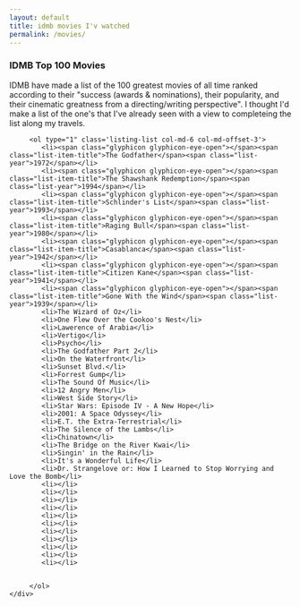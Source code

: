 ```yaml
---
layout: default
title: idmb movies I'v watched
permalink: /movies/
---
```

<div class="row">
	<div class="col-md-10 col-md-offset-1">
		<h3 class="list-heading">IDMB Top 100 Movies</h3>
		IDMB have made a list of the 100 greatest movies of all time ranked according to their "success (awards & nominations), their popularity, and their cinematic greatness from a
		 directing/writing perspective". I thought I'd make a list of the one's that I've already seen with a view to completeing the list along my travels.

		 <ol type="1" class='listing-list col-md-6 col-md-offset-3'>
		 	<li><span class="glyphicon glyphicon-eye-open"></span><span class="list-item-title">The Godfather</span><span class="list-year">1972</span></li>
		 	<li><span class="glyphicon glyphicon-eye-open"></span><span class="list-item-title">The Shawshank Redemption</span><span class="list-year">1994</span></li>
		 	<li><span class="glyphicon glyphicon-eye-open"></span><span class="list-item-title">Schlinder's List</span><span class="list-year">1993</span></li>
		 	<li><span class="glyphicon glyphicon-eye-open"></span><span class="list-item-title">Raging Bull</span><span class="list-year">1980</span></li>
		 	<li><span class="glyphicon glyphicon-eye-open"></span><span class="list-item-title">Casablanca</span><span class="list-year">1942</span></li>
		 	<li><span class="glyphicon glyphicon-eye-open"></span><span class="list-item-title">Citizen Kane</span><span class="list-year">1941</span></li>
		 	<li><span class="glyphicon glyphicon-eye-open"></span><span class="list-item-title">Gone With the Wind</span><span class="list-year">1939</span></li>
		 	<li>The Wizard of Oz</li>
		 	<li>One Flew Over the Cookoo's Nest</li>
		 	<li>Lawerence of Arabia</li>
		 	<li>Vertigo</li>
		 	<li>Psycho</li>
		 	<li>The Godfather Part 2</li>
		 	<li>On the Waterfront</li>
		 	<li>Sunset Blvd.</li>
		 	<li>Forrest Gump</li>
		 	<li>The Sound Of Music</li>
		 	<li>12 Angry Men</li>
		 	<li>West Side Story</li>
		 	<li>Star Wars: Episode IV - A New Hope</li>
		 	<li>2001: A Space Odyssey</li>
		 	<li>E.T. the Extra-Terrestrial</li>
		 	<li>The Silence of the Lambs</li>
		 	<li>Chinatown</li>
		 	<li>The Bridge on the River Kwai</li>
		 	<li>Singin' in the Rain</li>
		 	<li>It's a Wonderful Life</li>
		 	<li>Dr. Strangelove or: How I Learned to Stop Worrying and Love the Bomb</li>
		 	<li></li>
		 	<li></li>
		 	<li></li>
		 	<li></li>
		 	<li></li>
		 	<li></li>
		 	<li></li>
		 	<li></li>
		 	<li></li>
		 	<li></li>
		 	<li></li>


		 </ol>
	</div>
</div>